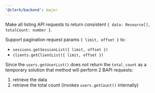 ```yaml
---
'@clerk/backend': major
---
```


Make all listing API requests to return consistent `{ data: Resource[], totalCount: number }`.

Support pagination request params `{ limit, offset }` to:
- `sessions.getSessionList({ limit, offset })`
- `clients.getClientList({ limit, offset })`

Since the `users.getUserList()` does not return the `total_count` as a temporary solution that
method will perform 2 BAPI requests:
1. retrieve the data
2. retrieve the total count (invokes `users.getCount()` internally)
